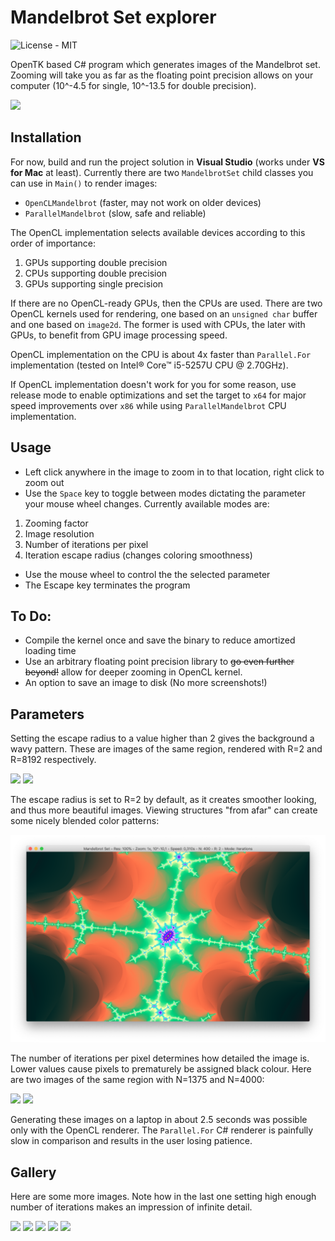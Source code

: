 Mandelbrot Set explorer
=============
![License - MIT](https://img.shields.io/github/license/JakuJ/mandelbrot-set-explorer.svg)

OpenTK based C# program which generates images of the Mandelbrot set. Zooming will take you as far as the floating point precision allows on your computer (10^-4.5 for single, 10^-13.5 for double precision).

![](./Examples/titular.png?raw=true)

Installation
------

For now, build and run the project solution in **Visual Studio** (works under **VS for Mac** at least). Currently there are two `MandelbrotSet` child classes you can use in `Main()` to render images:

* `OpenCLMandelbrot` (faster, may not work on older devices)
* `ParallelMandelbrot` (slow, safe and reliable)

The OpenCL implementation selects available devices according to this order of importance:

1. GPUs supporting double precision
2. CPUs supporting double precision
3. GPUs supporting single precision

If there are no OpenCL-ready GPUs, then the CPUs are used. There are two OpenCL kernels used for rendering, one based on an `unsigned char` buffer and one based on `image2d`. The former is used with CPUs, the later with GPUs, to benefit from GPU image processing speed.

OpenCL implementation on the CPU is about 4x faster than `Parallel.For` implementation (tested on Intel® Core™ i5-5257U CPU @ 2.70GHz).

If OpenCL implementation doesn't work for you for some reason, use release mode to enable optimizations and set the target to `x64` for major speed improvements over `x86` while using `ParallelMandelbrot` CPU implementation.

Usage
------

* Left click anywhere in the image to zoom in to that location, right click to zoom out
* Use the `Space` key to toggle between modes dictating the parameter your mouse wheel changes. Currently available modes are:
1. Zooming factor
2. Image resolution
3. Number of iterations per pixel
4. Iteration escape radius (changes coloring smoothness)
* Use the mouse wheel to control the the selected parameter
* The Escape key terminates the program

To Do:
-----
* Compile the kernel once and save the binary to reduce amortized loading time
* Use an arbitrary floating point precision library to ~~go even further beyond!~~ allow for deeper zooming in OpenCL kernel.
* An option to save an image to disk (No more screenshots!)

Parameters
----
Setting the escape radius to a value higher than 2 gives the background a wavy pattern. These are images of the same region, rendered with R=2 and R=8192 respectively.

![](./Examples/low_radius.png?raw=true)
![](./Examples/high_radius.png?raw=true)

The escape radius is set to R=2 by default, as it creates smoother looking, and thus more beautiful images. Viewing structures "from afar" can create some nicely blended color patterns:

![](./Examples/nice_colours.png?raw=true)

The number of iterations per pixel determines how detailed the image is. Lower values cause pixels to prematurely be assigned black colour. Here are two images of the same region with N=1375 and N=4000:

![](./Examples/low_iterations.png?raw=true)
![](./Examples/high_iterations.png?raw=true)

Generating these images on a laptop in about 2.5 seconds was possible only with the OpenCL renderer. The `Parallel.For` C# renderer is painfully slow in comparison and results in the user losing patience.

Gallery
-------

Here are some more images. Note how in the last one setting high enough number of iterations makes an impression of infinite detail.

![](./Examples/minibrot.png?raw=true)
![](./Examples/dragon.png?raw=true)
![](./Examples/recursion.png?raw=true)
![](./Examples/blade.png?raw=true)
![](./Examples/infinite_detail.png?raw=true)